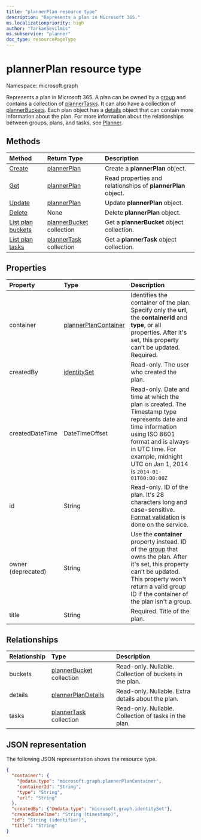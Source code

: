 ```yaml
---
title: "plannerPlan resource type"
description: "Represents a plan in Microsoft 365."
ms.localizationpriority: high
author: "TarkanSevilmis"
ms.subservice: "planner"
doc_type: resourcePageType
---
```


# plannerPlan resource type

Namespace: microsoft.graph

Represents a plan in Microsoft 365. A plan can be owned by a [group](group.md) and contains a collection of [plannerTasks](plannertask.md). It can also have a collection of [plannerBuckets](plannerbucket.md). Each plan object has a [details](plannerplandetails.md) object that can contain more information about the plan. For more information about the relationships between groups, plans, and tasks, see [Planner](planner-overview.md).

## Methods

| Method		   | Return Type	|Description|
|:---------------|:--------|:----------|
|[Create](../api/planner-post-plans.md) | [plannerPlan](plannerplan.md) |Create a **plannerPlan** object.|
|[Get](../api/plannerplan-get.md) | [plannerPlan](plannerplan.md) |Read properties and relationships of **plannerPlan** object.|
|[Update](../api/plannerplan-update.md) | [plannerPlan](plannerplan.md)	|Update **plannerPlan** object. |
|[Delete](../api/plannerplan-delete.md) | None | Delete **plannerPlan** object. |
|[List plan buckets](../api/plannerplan-list-buckets.md) |[plannerBucket](plannerbucket.md) collection| Get a **plannerBucket** object collection.|
|[List plan tasks](../api/plannerplan-list-tasks.md) |[plannerTask](plannertask.md) collection| Get a **plannerTask** object collection.|

## Properties
| Property	   | Type	|Description|
|:---------------|:--------|:----------|
|container|[plannerPlanContainer](../resources/plannerplancontainer.md)|Identifies the container of the plan. Specify only the **url**, the **containerId** and **type**, or all properties. After it's set, this property can’t be updated. Required.|
|createdBy|[identitySet](identityset.md)|Read-only. The user who created the plan.|
|createdDateTime|DateTimeOffset|Read-only. Date and time at which the plan is created. The Timestamp type represents date and time information using ISO 8601 format and is always in UTC time. For example, midnight UTC on Jan 1, 2014 is `2014-01-01T00:00:00Z`|
|id|String| Read-only. ID of the plan. It's 28 characters long and case-sensitive. [Format validation](planner-identifiers-disclaimer.md) is done on the service.|
|owner (deprecated) |String| Use the **container** property instead. ID of the [group](group.md) that owns the plan. After it's set, this property can’t be updated. This property won't return a valid group ID if the container of the plan isn't a group.|
|title|String|Required. Title of the plan.|

## Relationships
| Relationship | Type	|Description|
|:---------------|:--------|:----------|
|buckets|[plannerBucket](plannerbucket.md) collection| Read-only. Nullable. Collection of buckets in the plan.|
|details|[plannerPlanDetails](plannerplandetails.md)| Read-only. Nullable. Extra details about the plan.|
|tasks|[plannerTask](plannertask.md) collection| Read-only. Nullable. Collection of tasks in the plan.|

## JSON representation

The following JSON representation shows the resource type.

<!-- {
  "blockType": "resource",
  "baseType": "microsoft.graph.entity",
  "optionalProperties": [

  ],
  "@odata.type": "microsoft.graph.plannerPlan"
}-->

```json
{
  "container": {
    "@odata.type": "microsoft.graph.plannerPlanContainer",
    "containerId": "String",
    "type": "String",
    "url": "String"
  },
  "createdBy": {"@odata.type": "microsoft.graph.identitySet"},
  "createdDateTime": "String (timestamp)",
  "id": "String (identifier)",
  "title": "String"
}
```

<!-- uuid: 8fcb5dbc-d5aa-4681-8e31-b001d5168d79
2015-10-25 14:57:30 UTC -->
<!-- {
  "type": "#page.annotation",
  "description": "plannerPlan resource",
  "keywords": "",
  "section": "documentation",
  "tocPath": ""
}-->

